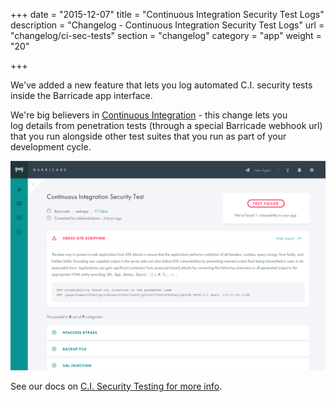 +++
date = "2015-12-07"
title = "Continuous Integration Security Test Logs"
description = "Changelog - Continuous Integration Security Test Logs"
url = "changelog/ci-sec-tests"
section = "changelog"
category = "app"
weight = "20"

+++

We've added a new feature that lets you log automated C.I. security tests inside the Barricade app interface.

We're big believers in [Continuous Integration](https://blog.barricade.io/continuous-security/) - this change lets you log details from penetration tests (through a special Barricade webhook url) that you run alongside other test suites that you run as part of your development cycle.  

![../../src/img/changelog/20-ci-tests.png](../../src/img/changelog/20-ci-tests.png)

See our docs on [C.I. Security Testing for more info](../../using-barricade/#ci-sec-testing).
